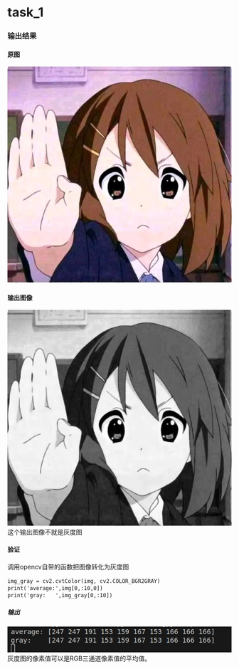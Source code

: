 # task_1
### 输出结果
#### 原图
![原图](image/1.jpg)
#### 输出图像
![输出图像](image/result.png)
这个输出图像不就是灰度图
#### 验证
调用opencv自带的函数把图像转化为灰度图
```
img_gray = cv2.cvtColor(img, cv2.COLOR_BGR2GRAY)
print('average:',img[0,:10,0])
print('gray:   ',img_gray[0,:10])
```
##### 输出
![](image/screen.png)  
灰度图的像素值可以是RGB三通道像素值的平均值。
